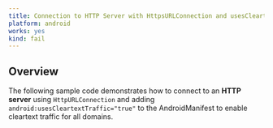 ```yaml
---
title: Connection to HTTP Server with HttpsURLConnection and usesCleartextTraffic in AndroidManifest
platform: android
works: yes
kind: fail
---
```


## Overview

The following sample code demonstrates how to connect to an **HTTP server** using `HttpURLConnection` and adding `android:usesCleartextTraffic="true"` to the AndroidManifest to enable cleartext traffic for all domains.
